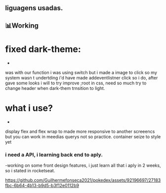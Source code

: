<h2>liguagens usadas. </h2>
<h2>📊Working </h2>

# fixed dark-theme:
-
was with our function i was using switch but i made a image to click so my system wasn t undertding i'd have made addeventlistner click so i do, after gave some looks i will to try improve ;root in css, need so much try to change header when dark-them trnsition to light.

# what i use?
-
display flex and flex wrap to made more responsive to another screeencs but you can work in meedias querys not so practice.
container seize to style yet 


<h3> i need a API, i learning back end to aply. </h3>

-working on some front design features, i just learn all that i aply in 2 weeks, so i stated in rocketseat.


https://github.com/Guilhermefonseca2021/pokedex/assets/92196697/27183fbc-6b64-4b13-b9d5-b3f12e0112b9
